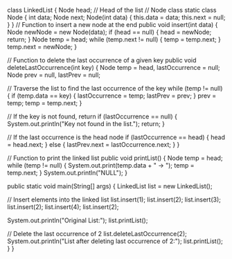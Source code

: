 class LinkedList {
    Node head; // Head of the list
  // Node class
    static class Node {
        int data;
        Node next;
        Node(int data) {
            this.data = data;
            this.next = null;
        }
    }
    // Function to insert a new node at the end
    public void insert(int data) {
        Node newNode = new Node(data);
        if (head == null) {
            head = newNode;
            return;
        }
        Node temp = head;
        while (temp.next != null) {
            temp = temp.next;
        }
        temp.next = newNode;
    }

  // Function to delete the last occurrence of a given key
    public void deleteLastOccurrence(int key) {
        Node temp = head, lastOccurrence = null;
        Node prev = null, lastPrev = null;

// Traverse the list to find the last occurrence of the key
        while (temp != null) {
            if (temp.data == key) {
                lastOccurrence = temp;
                lastPrev = prev;
            }
            prev = temp;
            temp = temp.next;
        }

   // If the key is not found, return
        if (lastOccurrence == null) {
            System.out.println("Key not found in the list.");
            return;
        }

   // If the last occurrence is the head node
        if (lastOccurrence == head) {
            head = head.next;
        } else {
            lastPrev.next = lastOccurrence.next;
        }
    }

   // Function to print the linked list
    public void printList() {
        Node temp = head;
        while (temp != null) {
            System.out.print(temp.data + " -> ");
            temp = temp.next;
        }
        System.out.println("NULL");
    }

   public static void main(String[] args) {
        LinkedList list = new LinkedList();

  // Insert elements into the linked list
        list.insert(1);
        list.insert(2);
        list.insert(3);
        list.insert(2);
        list.insert(4);
        list.insert(2);

System.out.println("Original List:");
        list.printList();

// Delete the last occurrence of 2
        list.deleteLastOccurrence(2);
        System.out.println("List after deleting last occurrence of 2:");
        list.printList();
    }
}
